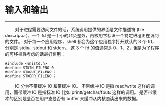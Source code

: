 # 输入和输出
***

&emsp;&emsp;
对于进程需要访问文件的话，系统调用提供的界面是文件描述符 (file descriptor)。一个 fd 是一个小的非负整数，内核用它标识一个特定进程正在访问的文件。
对于每一个应用程序，shell 都会为这个应用程序打开默认的 3 个 fd，分别是 stdin、stdout 和 stderr。
这 3 个 fd 的值通常是 0、1、2，但是为了程序的可移植性考虑的话最好使用：

    #include <unistd.h>
    #define STDIN_FILENO 0
    #define STDOUT_FILENO 1
    #define STDERR_FILENO 2

&emsp;&emsp;
IO 分为不带缓冲 IO 和带缓冲 IO。
不带缓冲 IO 是指 read/write 这样的调用，而带缓冲 IO 是指标准 IO 比如 printf/getchar/fputs 这样的调用。
是否带缓冲的区别是是否在用户态是否有 buffer 来缓冲从内核态读出来的数据。